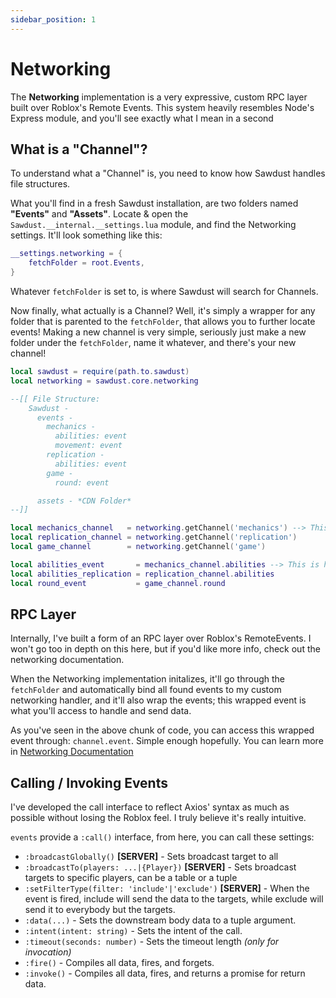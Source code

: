 ```yaml
---
sidebar_position: 1
---
```


# Networking

The **Networking** implementation is a very expressive, custom RPC layer built over Roblox's Remote Events. This system heavily resembles Node's Express module, and you'll see exactly what I mean in a second

## What is a "Channel"?

To understand what a "Channel" is, you need to know how Sawdust handles file structures.

What you'll find in a fresh Sawdust installation, are two folders named **"Events"** and **"Assets"**. Locate & open the `Sawdust.__internal.__settings.lua` module, and find the Networking settings. It'll look something like this:

```lua
__settings.networking = {
    fetchFolder = root.Events,
}
```

Whatever `fetchFolder` is set to, is where Sawdust will search for Channels.

Now finally, what actually is a Channel? Well, it's simply a wrapper for any folder that is parented to the `fetchFolder`, that allows you to further locate events! Making a new channel is very simple, seriously just make a new folder under the `fetchFolder`, name it whatever, and there's your new channel!

```lua
local sawdust = require(path.to.sawdust)
local networking = sawdust.core.networking

--[[ File Structure:
    Sawdust -
      events -
        mechanics -
          abilities: event
          movement: event
        replication -
          abilities: event
        game -
          round: event

      assets - *CDN Folder*
--]]

local mechanics_channel   = networking.getChannel('mechanics') --> This is how you fetch a Channel
local replication_channel = networking.getChannel('replication')
local game_channel        = networking.getChannel('game')

local abilities_event       = mechanics_channel.abilities --> This is how you fetch a Wrapped Event
local abilities_replication = replication_channel.abilities
local round_event           = game_channel.round

```

## RPC Layer

Internally, I've built a form of an RPC layer over Roblox's RemoteEvents. I won't go too in depth on this here, but if you'd like more info, check out the networking documentation.

When the Networking implementation initalizes, it'll go through the `fetchFolder` and automatically bind all found events to my custom networking handler, and it'll also wrap the events; this wrapped event is what you'll access to handle and send data.

As you've seen in the above chunk of code, you can access this wrapped event through: `channel.event`. Simple enough hopefully. You can learn more in [Networking Documentation](../../documentation/Core/networking.md)

## Calling / Invoking Events

I've developed the call interface to reflect Axios' syntax as much as possible without losing the Roblox feel. I truly believe it's really intuitive.

`events` provide a `:call()` interface, from here, you can call these settings:
- `:broadcastGlobally()` **[SERVER]** - Sets broadcast target to all
- `:broadcastTo(players: ...|{Player})` **[SERVER]** - Sets broadcast targets to specific players, can be a table or a tuple
- `:setFilterType(filter: 'include'|'exclude')` **[SERVER]** - When the event is fired, include will send the data to the targets, while exclude will send it to everybody but the targets.
- `:data(...)` - Sets the downstream body data to a tuple argument.
- `:intent(intent: string)` - Sets the intent of the call.
- `:timeout(seconds: number)` - Sets the timeout length *(only for invocation)*
- `:fire()` - Compiles all data, fires, and forgets.
- `:invoke()` - Compiles all data, fires, and returns a promise for return data.